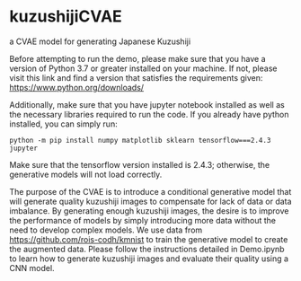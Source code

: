 # kuzushijiCVAE
a CVAE model for generating Japanese Kuzushiji

Before attempting to run the demo, please make sure that you have a version of Python 3.7 or greater installed on your machine. If not, please visit this link and find a version that satisfies the requirements given: https://www.python.org/downloads/ 

Additionally, make sure that you have jupyter notebook installed as well as the necessary libraries required to run the code. If you already have python installed, you can simply run:

    python -m pip install numpy matplotlib sklearn tensorflow===2.4.3 jupyter
    
Make sure that the tensorflow version installed is 2.4.3; otherwise, the generative models will not load correctly.


The purpose of the CVAE is to introduce a conditional generative model that will generate quality kuzushiji images to compensate for lack of data or data imbalance. By generating enough kuzushiji images, the desire is to improve the performance of models by simply introducing more data without the need to develop complex models. We use data from https://github.com/rois-codh/kmnist to train the generative model to create the augmented data. Please follow the instructions detailed in Demo.ipynb to learn how to generate kuzushiji images and evaluate their quality using a CNN model.